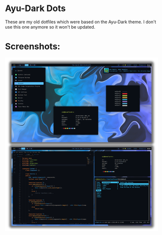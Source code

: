 # Ayu-Dark Dots
These are my old dotfiles which were based on the Ayu-Dark theme. I don't use this one anymore so it won't be updated.

# Screenshots:
![ayu-dark-preview](./ayu-dark.png)
